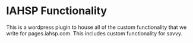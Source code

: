 # IAHSP Functionality

This is a wordpress plugin to house all of the custom functionality that we write for pages.iahsp.com.
This includes custom functionality for savvy.
